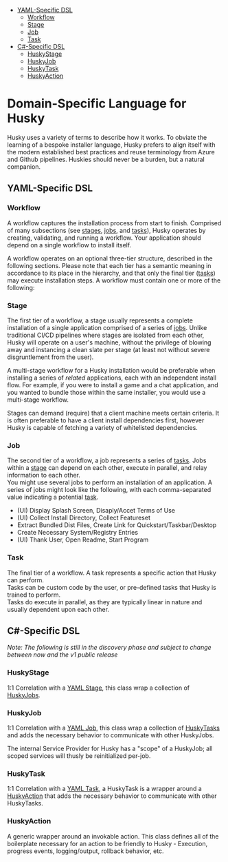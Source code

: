 - [YAML-Specific DSL](#yaml-specific-dsl)
  * [Workflow](#workflow)
  * [Stage](#stage)
  * [Job](#job)
  * [Task](#task)
- [C#-Specific DSL](#c--specific-dsl)
  * [HuskyStage](#huskystage)
  * [HuskyJob](#huskyjob)
  * [HuskyTask](#huskytask)
  * [HuskyAction](#huskyaction)
# Domain-Specific Language for Husky

Husky uses a variety of terms to describe how it works.
To obviate the learning of a bespoke installer language, Husky prefers to align itself
with the modern established best practices and reuse terminology from Azure and Github pipelines.
Huskies should never be a burden, but a natural companion. 

## YAML-Specific DSL

### Workflow  
A workflow captures the installation process from start to finish.
Comprised of many subsections (see [stages](#stage), [jobs](#job), and [tasks](#task)), Husky operates
by creating, validating, and running a workflow. Your application should depend on a single workflow
to install itself. 

A workflow operates on an optional three-tier structure, described in the following sections. Please note that each tier has a semantic meaning in accordance to its place in the hierarchy, and that only the final tier ([tasks](#task)) may execute installation steps. A workflow must contain one or more of the following:

### Stage
The first tier of a workflow, a stage usually represents a complete installation of a single application comprised of a series of [jobs](#job). Unlike traditional CI/CD pipelines where stages are isolated from each other, Husky will operate on a user's machine, without the privilege of blowing away and instancing a clean slate per stage (at least not without severe disgruntlement from the user). 

A multi-stage workflow for a Husky installation would be preferable when installing a series of _related_ applications, each with an independent install flow. For example, if you were to install a game and a chat application, and you wanted to bundle those within the same installer, you would use a multi-stage workflow.

Stages can demand (require) that a client machine meets certain criteria. It is often preferable to have a client install dependencies first, however Husky is capable of fetching a variety of whitelisted dependencies. 

### Job
The second tier of a workflow, a job represents a series of [tasks](#task). Jobs within a [stage](#stage) can depend on each other, execute in parallel, and relay information to each other.  
You might use several jobs to perform an installation of an application. A series of jobs might look like the following, with each comma-separated value indicating a potential [task](#task).

* (UI) Display Splash Screen, Disaply/Accet Terms of Use
* (UI) Collect Install Directory, Collect Featureset
* Extract Bundled Dist Files, Create Link for Quickstart/Taskbar/Desktop
* Create Necessary System/Registry Entries
* (UI) Thank User, Open Readme, Start Program

### Task
The final tier of a workflow. A task represents a specific action that Husky can perform.  
Tasks can be custom code by the user, or pre-defined tasks that Husky is trained to perform.   
Tasks do execute in parallel, as they are typically linear in nature and usually dependent upon each other.

## C#-Specific DSL 
*Note: The following is still in the discovery phase and subject to change between now and the v1 public release*

### HuskyStage
1:1 Correlation with a [YAML Stage](#stage), this class wrap a collection of [HuskyJobs](#HuskyJob).

### HuskyJob
1:1 Correlation with a [YAML Job](#job), this class wrap a collection of [HuskyTasks](#HuskyTask) and adds the necessary behavior to communicate with other HuskyJobs.

The internal Service Provider for Husky has a "scope" of a HuskyJob; all scoped services will thusly be reinitialized per-job.

### HuskyTask
1:1 Correlation with a [YAML Task](#task), a HuskyTask is a wrapper around a [HuskyAction](#huskyAction) that adds the necessary behavior to communicate with other HuskyTasks. 

### HuskyAction
A generic wrapper around an invokable action. This class defines all of the boilerplate necessary for an action to be friendly to Husky - Execution, progress events, logging/output, rollback behavior, etc.

